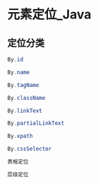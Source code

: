 # 元素定位_Java

## 定位分类

```java
By.id

By.name

By.tagName

By.className

By.linkText

By.partialLinkText

By.xpath

By.cssSelector

表格定位

层级定位
```
